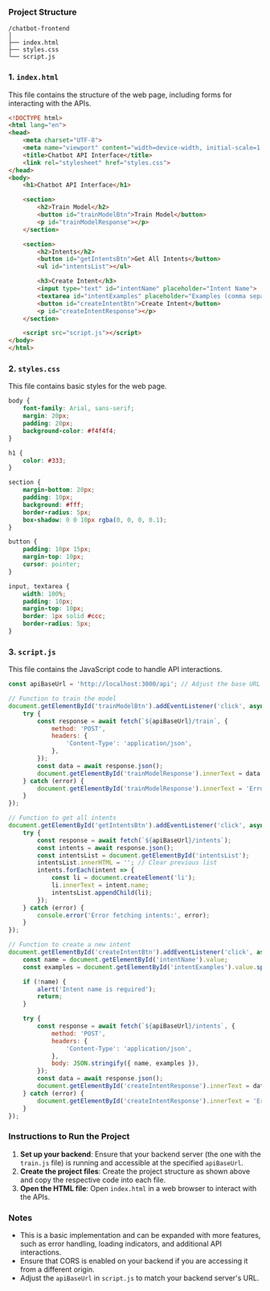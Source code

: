 ### Project Structure
```
/chatbot-frontend
│
├── index.html
├── styles.css
└── script.js
```

### 1. `index.html`
This file contains the structure of the web page, including forms for interacting with the APIs.

```html
<!DOCTYPE html>
<html lang="en">
<head>
    <meta charset="UTF-8">
    <meta name="viewport" content="width=device-width, initial-scale=1.0">
    <title>Chatbot API Interface</title>
    <link rel="stylesheet" href="styles.css">
</head>
<body>
    <h1>Chatbot API Interface</h1>

    <section>
        <h2>Train Model</h2>
        <button id="trainModelBtn">Train Model</button>
        <p id="trainModelResponse"></p>
    </section>

    <section>
        <h2>Intents</h2>
        <button id="getIntentsBtn">Get All Intents</button>
        <ul id="intentsList"></ul>

        <h3>Create Intent</h3>
        <input type="text" id="intentName" placeholder="Intent Name">
        <textarea id="intentExamples" placeholder="Examples (comma separated)"></textarea>
        <button id="createIntentBtn">Create Intent</button>
        <p id="createIntentResponse"></p>
    </section>

    <script src="script.js"></script>
</body>
</html>
```

### 2. `styles.css`
This file contains basic styles for the web page.

```css
body {
    font-family: Arial, sans-serif;
    margin: 20px;
    padding: 20px;
    background-color: #f4f4f4;
}

h1 {
    color: #333;
}

section {
    margin-bottom: 20px;
    padding: 10px;
    background: #fff;
    border-radius: 5px;
    box-shadow: 0 0 10px rgba(0, 0, 0, 0.1);
}

button {
    padding: 10px 15px;
    margin-top: 10px;
    cursor: pointer;
}

input, textarea {
    width: 100%;
    padding: 10px;
    margin-top: 10px;
    border: 1px solid #ccc;
    border-radius: 5px;
}
```

### 3. `script.js`
This file contains the JavaScript code to handle API interactions.

```javascript
const apiBaseUrl = 'http://localhost:3000/api'; // Adjust the base URL as needed

// Function to train the model
document.getElementById('trainModelBtn').addEventListener('click', async () => {
    try {
        const response = await fetch(`${apiBaseUrl}/train`, {
            method: 'POST',
            headers: {
                'Content-Type': 'application/json',
            },
        });
        const data = await response.json();
        document.getElementById('trainModelResponse').innerText = data.message || 'Training failed';
    } catch (error) {
        document.getElementById('trainModelResponse').innerText = 'Error: ' + error.message;
    }
});

// Function to get all intents
document.getElementById('getIntentsBtn').addEventListener('click', async () => {
    try {
        const response = await fetch(`${apiBaseUrl}/intents`);
        const intents = await response.json();
        const intentsList = document.getElementById('intentsList');
        intentsList.innerHTML = ''; // Clear previous list
        intents.forEach(intent => {
            const li = document.createElement('li');
            li.innerText = intent.name;
            intentsList.appendChild(li);
        });
    } catch (error) {
        console.error('Error fetching intents:', error);
    }
});

// Function to create a new intent
document.getElementById('createIntentBtn').addEventListener('click', async () => {
    const name = document.getElementById('intentName').value;
    const examples = document.getElementById('intentExamples').value.split(',').map(example => example.trim());

    if (!name) {
        alert('Intent name is required');
        return;
    }

    try {
        const response = await fetch(`${apiBaseUrl}/intents`, {
            method: 'POST',
            headers: {
                'Content-Type': 'application/json',
            },
            body: JSON.stringify({ name, examples }),
        });
        const data = await response.json();
        document.getElementById('createIntentResponse').innerText = data.message || 'Intent created successfully';
    } catch (error) {
        document.getElementById('createIntentResponse').innerText = 'Error: ' + error.message;
    }
});
```

### Instructions to Run the Project
1. **Set up your backend**: Ensure that your backend server (the one with the `train.js` file) is running and accessible at the specified `apiBaseUrl`.
2. **Create the project files**: Create the project structure as shown above and copy the respective code into each file.
3. **Open the HTML file**: Open `index.html` in a web browser to interact with the APIs.

### Notes
- This is a basic implementation and can be expanded with more features, such as error handling, loading indicators, and additional API interactions.
- Ensure that CORS is enabled on your backend if you are accessing it from a different origin.
- Adjust the `apiBaseUrl` in `script.js` to match your backend server's URL.